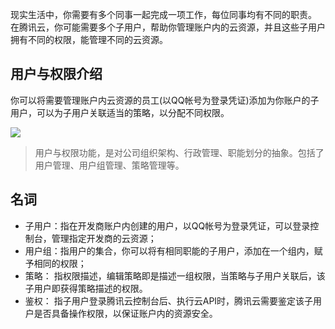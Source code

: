 现实生活中，你需要有多个同事一起完成一项工作，每位同事均有不同的职责。
在腾讯云，你可能需要多个子用户，帮助你管理账户内的云资源，并且这些子用户拥有不同的权限，能管理不同的云资源。


## 用户与权限介绍
你可以将需要管理账户内云资源的员工(以QQ帐号为登录凭证)添加为你账户的子用户，可以为子用户关联适当的策略，以分配不同权限。

![](https://mccdn.qcloud.com/static/img/10728645b9bf6e48b3c1f61e6d3caa28/image.png)
> 用户与权限功能，是对公司组织架构、行政管理、职能划分的抽象。包括了用户管理、用户组管理、策略管理等。


## 名词
- 子用户：指在开发商账户内创建的用户，以QQ帐号为登录凭证，可以登录控制台，管理指定开发商的云资源；
- 用户组：指用户的集合，你可以将有相同职能的子用户，添加在一个组内，赋予相同的权限；
- 策略： 指权限描述，编辑策略即是描述一组权限，当策略与子用户关联后，该子用户即获得策略描述的权限。
- 鉴权： 指子用户登录腾讯云控制台后、执行云API时，腾讯云需要鉴定该子用户是否具备操作权限，以保证账户内的资源安全。


